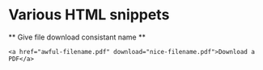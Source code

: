 # Various HTML snippets

** Give file download consistant name **
```
<a href="awful-filename.pdf" download="nice-filename.pdf">Download a PDF</a>
```
